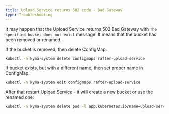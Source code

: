 ```yaml
---
title: Upload Service returns 502 code - Bad Gateway
type: Troubleshooting
---
```


It may happen that the Upload Service returns 502 Bad Gateway with `The specified bucket does not exist` message. It means that the bucket has been removed or renamed.

If the bucket is removed, then delete ConfigMap:

```bash
kubectl -n kyma-system delete configmaps rafter-upload-service
```

If bucket exists, but with a different name, then set proper name in ConfigMap:

```bash
kubectl -n kyma-system edit configmaps rafter-upload-service
```

After that restart Upload Service - it will create a new bucket or use the renamed one:

```bash
kubectl -n kyma-system delete pod -l app.kubernetes.io/name=upload-service
```